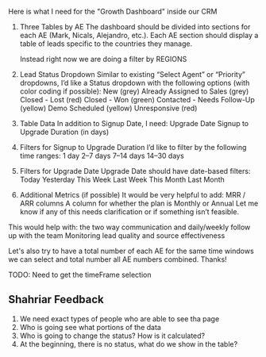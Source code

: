 Here is what I need for the "Growth Dashboard" inside our CRM

1. Three Tables by AE
   The dashboard should be divided into sections for each AE (Mark, Nicals, Alejandro, etc.).
   Each AE section should display a table of leads specific to the countries they manage.

    Instead right now we are doing a filter by REGIONS

2. Lead Status Dropdown
   Similar to existing “Select Agent” or “Priority” dropdowns, I’d like a Status dropdown with the following options (with color coding if possible):
   New (grey)
   Already Assigned to Sales (grey)
   Closed - Lost (red)
   Closed - Won (green)
   Contacted - Needs Follow-Up (yellow)
   Demo Scheduled (yellow)
   Unresponsive (red)
3. Table Data
   In addition to Signup Date, I need:
   Upgrade Date
   Signup to Upgrade Duration (in days)
4. Filters for Signup to Upgrade Duration
   I’d like to filter by the following time ranges:
   1 day
   2–7 days
   7–14 days
   14–30 days
5. Filters for Upgrade Date
   Upgrade Date should have date-based filters:
   Today
   Yesterday
   This Week
   Last Week
   This Month
   Last Month
6. Additional Metrics (if possible)
   It would be very helpful to add:
   MRR / ARR columns
   A column for whether the plan is Monthly or Annual
   Let me know if any of this needs clarification or if something isn’t feasible.

This would help with:
the two way communication and daily/weekly follow up with the team
Monitoring lead quality and source effectiveness

Let's also try to have a total number of each AE for the same time windows we can select and total number all AE numbers combined.
Thanks!

TODO: Need to get the timeFrame selection

## Shahriar Feedback

1. We need exact types of people who are able to see tha page
2. Who is going see what portions of the data
3. Who is going to change the status? How is it calculated?
4. At the beginning, there is no status, what do we show in the table?
